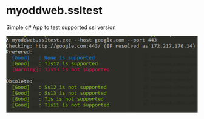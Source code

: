 # myoddweb.ssltest
Simple c# App to test supported ssl version 

![myoddweb.ssltest Sample](/media/sample.png?raw=true "Ssl Test Google.com")